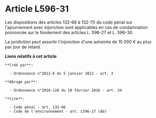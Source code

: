 # Article L596-31

Les dispositions des articles 132-66 à 132-70 du code pénal sur l'ajournement avec injonction sont applicables en cas de
condamnation prononcée sur le fondement des articles L. 596-27 et L. 596-30. 

La juridiction peut assortir l'injonction d'une astreinte de 15 000 € au plus par jour de retard.

**Liens relatifs à cet article**

	**Créé par**:

	  - Ordonnance n°2012-6 du 5 janvier 2012 - art. 3

	**Abrogé par**:

	  - Ordonnance n°2016-128 du 10 février 2016 - art. 34

	**Cite**:

	  - Code pénal - art. 132-66
	  - Code de l'environnement - art. L596-27 (Ab)
